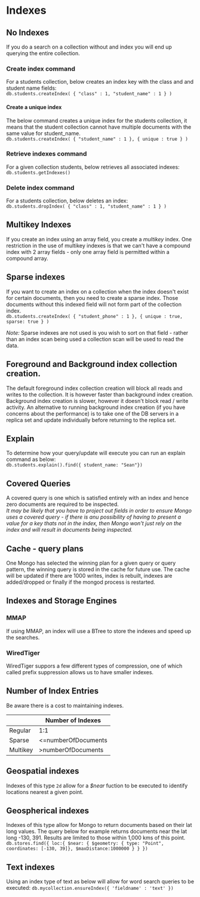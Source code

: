 # Indexes

## No Indexes
If you do a search on a collection without and index you will end up querying the entire collection. 

### Create index command
For a students collection, below creates an index key with the class and and student name fields:<br>
`db.students.createIndex( { "class" : 1, "student_name" : 1 } )`

#### Create a unique index
The below command creates a unique index for the students collection, it means that the student collection cannot have multiple documents with the same value for student_name.<br>
`db.students.createIndex( { "student_name" : 1 }, { unique : true } )`

### Retrieve indexes command
For a given collection students, below retrieves all associated indexes:<br>
`db.students.getIndexes()`

### Delete index command
For a students collection, below deletes an index:<br>
`db.students.dropIndex( { "class" : 1, "student_name" : 1 } )`

## Multikey Indexes
If you create an index using an array field, you create a *multikey* index. One restriction in the use of multikey indexes is that we can't have a compound index with 2 array fields - only one array field is permitted within a compound array.

## Sparse indexes
If you want to create an index on a collection when the index doesn't exist for certain documents, then you need to create a sparse index. Those documents without this indexed field will not form part of the collection index.<br>
`db.students.createIndex( { "student_phone" : 1 }, { unique : true, sparse: true } )`

*Note:* Sparse indexes are not used is you wish to sort on that field - rather than an index scan being used a collection scan will be used to read the data.

## Foreground and Background index collection creation.
The default foreground index collection creation will block all reads and writes to the collection. It is however faster than background index creation. Background index creation is slower, however it doesn't block read / write activity. An alternative to running background index creation (if you have concerns about the performance) is to take one of the DB servers in a replica set and update individually before returning to the replica set.

## Explain
To determine how your query/update will execute you can run an explain command as below:<br>
`db.students.explain().find({ student_name: "Sean"})`

## Covered Queries
A covered query is one which is satisfied entirely with an index and hence zero documents are required to be inspected.<br>
*It may be likely that you have to project out fields in order to ensure Mongo uses a covered query - if there is anu possibility of having to present a value for a key thats not in the index, then Mongo won't just rely on the index and will result in documents being inspected.*

## Cache - query plans
One Mongo has selected the winning plan for a given query or query pattern, the winning query is stored in the cache for future use. The cache will be updated if there are 1000 writes, index is rebuilt, indexes are added/dropped or finally if the mongod process is restarted.

## Indexes and Storage Engines

### MMAP
If using MMAP, an index will use a BTree to store the indexes and speed up the searches.
### WiredTiger
WiredTiger suppors a few different types of compression, one of which called prefix suppression allows us to have smaller indexes.

## Number of Index Entries
Be aware there is a cost to maintaining indexes. 

|                |Number of Indexes|
|----------------|--------------|
|Regular|1:1|
|Sparse|<=numberOfDocuments|
|Multikey|>numberOfDocuments|

## Geospatial indexes
Indexes of this type `2d` allow for a *$near* fuction to be executed to identify locations nearest a given point.

## Geospherical indexes
Indexes of this type allow for Mongo to return documents based on their lat long values. The query below for example returns documents near the lat long -130, 391. Results are limited to those within 1,000 kms of this point.<br>
`db.stores.find({ loc:{ $near: { $geometry: { type: "Point", coordinates: [-130, 39]}, $maxDistance:1000000 } } })`

## Text indexes

Using an index type of text as below will allow for word search queries to be executed: 
`db.mycollection.ensureIndex({ 'fieldname' : 'text' })`

